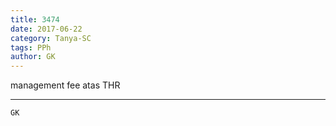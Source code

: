 ```yaml
---
title: 3474
date: 2017-06-22
category: Tanya-SC
tags: PPh
author: GK
---
```


management fee atas THR

---



`GK`
